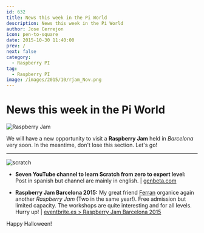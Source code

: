 ```yaml
---
id: 632
title: News this week in the Pi World
description: News this week in the Pi World
author: Jose Cerrejon
icon: pen-to-square
date: 2015-10-30 11:40:00
prev: /
next: false
category:
  - Raspberry PI
tag:
  - Raspberry PI
image: /images/2015/10/rjam_Nov.png
---
```


# News this week in the Pi World

![Raspberry Jam](/images/2015/10/rjam_Nov.png)

We will have a new opportunity to visit a **Raspberry Jam** held in *Barcelona* very soon. In the meantime, don't lose this section. Let's go!

- - -
![scratch](/images/2015/10/scratch.png)

* **Seven YouTube channel to learn Scratch from zero to expert level:** Post in spanish but channel are mainly in english. | [genbeta.com](http://www.genbeta.com/herramientas/siete-webs-y-canales-de-youtube-para-aprender-scratch-desde-0-a-nivel-experto)

* **Raspberry Jam Barcelona 2015:** My great friend [Ferran](https://twitter.com/FerriTheMaker) organice again another *Raspberry Jam* (Two in the same year!). Free admission but limited capacity. The workshops are quite interesting and for all levels. Hurry up! | [eventbrite.es > Raspberry Jam Barcelona 2015](http://www.eventbrite.es/e/entradas-raspberry-jam-barcelona-2015-19173424228)

Happy Halloween!
